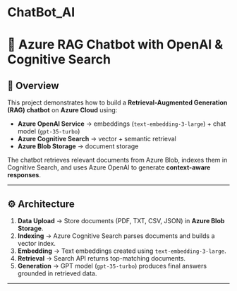 # ChatBot_AI
# 🤖 Azure RAG Chatbot with OpenAI & Cognitive Search  

## 📌 Overview  
This project demonstrates how to build a **Retrieval-Augmented Generation (RAG) chatbot** on **Azure Cloud** using:  

- **Azure OpenAI Service** → embeddings (`text-embedding-3-large`) + chat model (`gpt-35-turbo`)  
- **Azure Cognitive Search** → vector + semantic retrieval  
- **Azure Blob Storage** → document storage  

The chatbot retrieves relevant documents from Azure Blob, indexes them in Cognitive Search, and uses Azure OpenAI to generate **context-aware responses**.  

---

## ⚙️ Architecture  

1. **Data Upload** → Store documents (PDF, TXT, CSV, JSON) in **Azure Blob Storage**.  
2. **Indexing** → Azure Cognitive Search parses documents and builds a vector index.  
3. **Embedding** → Text embeddings created using `text-embedding-3-large`.  
4. **Retrieval** → Search API returns top-matching documents.  
5. **Generation** → GPT model (`gpt-35-turbo`) produces final answers grounded in retrieved data.  

---

